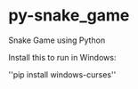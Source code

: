# py-snake_game
Snake Game using Python

Install this to run in Windows:

''pip install windows-curses''
